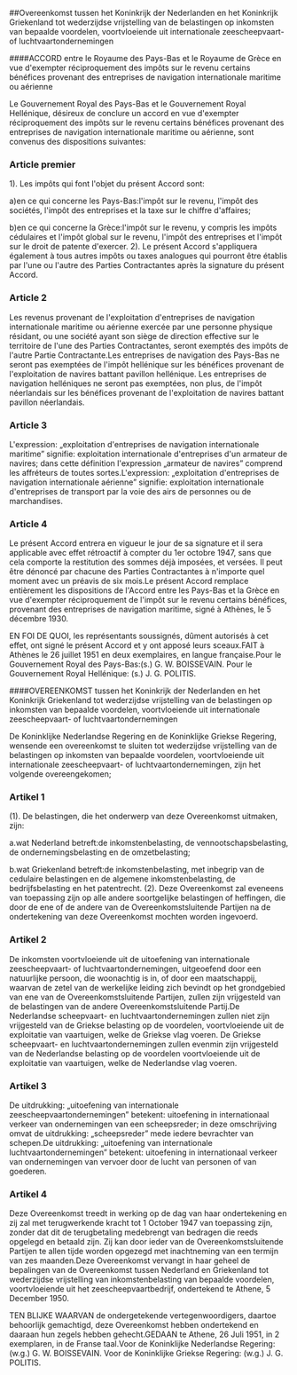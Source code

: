 <meta http-equiv='Content-Type' content='text/html; charset=utf-8' />

##Overeenkomst tussen het Koninkrijk der Nederlanden en het Koninkrijk Griekenland tot wederzijdse vrijstelling van de belastingen op inkomsten van bepaalde voordelen, voortvloeiende uit internationale zeescheepvaart- of luchtvaartondernemingen

####ACCORD entre le Royaume des Pays-Bas et le Royaume de Grèce en vue d'exempter réciproquement des impôts sur le revenu certains bénéfices provenant des entreprises de navigation internationale maritime ou aérienne

Le Gouvernement Royal des Pays-Bas et le Gouvernement Royal Hellénique, désireux de conclure un accord en vue d'exempter réciproquement des impôts sur le revenu certains bénéfices provenant des entreprises de navigation internationale maritime ou aérienne, sont convenus des dispositions suivantes:

### Article  premier  

1). Les impôts qui font l'objet du présent Accord sont:

a)en ce qui concerne les Pays-Bas:l'impôt sur le revenu, l'impôt des sociétés, l'impôt des entreprises et la taxe sur le chiffre d'affaires;

b)en ce qui concerne la Grèce:l'impôt sur le revenu, y compris les impôts cédulaires et l'impôt global sur le revenu, l'impôt des entreprises et l'impôt sur le droit de patente d'exercer.
2). Le présent Accord s'appliquera également à tous autres impôts ou taxes analogues qui pourront être établis par l'une ou l'autre des Parties Contractantes après la signature du présent Accord.

### Article  2  

Les revenus provenant de l'exploitation d'entreprises de navigation internationale maritime ou aérienne exercée par une personne physique résidant, ou une société ayant son siège de direction effective sur le territoire de l'une des Parties Contractantes, seront exemptés des impôts de l'autre Partie Contractante.Les entreprises de navigation des Pays-Bas ne seront pas exemptées de l'impôt hellénique sur les bénéfices provenant de l'exploitation de navires battant pavillon hellénique. Les entreprises de navigation helléniques ne seront pas exemptées, non plus, de l'impôt néerlandais sur les bénéfices provenant de l'exploitation de navires battant pavillon néerlandais.

### Article  3  

L'expression: „exploitation d'entreprises de navigation internationale maritime” signifie: exploitation internationale d'entreprises d'un armateur de navires; dans cette définition l'expression „armateur de navires” comprend les affréteurs de toutes sortes.L'expression: „exploitation d'entreprises de navigation internationale aérienne” signifie: exploitation internationale d'entreprises de transport par la voie des airs de personnes ou de marchandises.

### Article  4  

Le présent Accord entrera en vigueur le jour de sa signature et il sera applicable avec effet rétroactif à compter du 1er octobre 1947, sans que cela comporte la restitution des sommes déjà imposées, et versées. Il peut être dénoncé par chacune des Parties Contractantes à n'importe quel moment avec un préavis de six mois.Le présent Accord remplace entièrement les dispositions de l'Accord entre les Pays-Bas et la Grèce en vue d'exempter réciproquement de l'impôt sur le revenu certains bénéfices, provenant des entreprises de navigation maritime, signé à Athènes, le 5 décembre 1930.

EN FOI DE QUOI, les représentants soussignés, dûment autorisés à cet effet, ont signé le présent Accord et y ont apposé leurs sceaux.FAIT à Athènes le 26 juillet 1951 en deux exemplaires, en langue française.Pour le Gouvernement Royal des Pays-Bas:(s.) G. W. BOISSEVAIN. Pour le Gouvernement Royal Hellénique: (s.) J. G. POLITIS.

####OVEREENKOMST tussen het Koninkrijk der Nederlanden en het Koninkrijk Griekenland tot wederzijdse vrijstelling van de belastingen op inkomsten van bepaalde voordelen, voortvloeiende uit internationale zeescheepvaart- of luchtvaartondernemingen

De Koninklijke Nederlandse Regering en de Koninklijke Griekse Regering, wensende een overeenkomst te sluiten tot wederzijdse vrijstelling van de belastingen op inkomsten van bepaalde voordelen, voortvloeiende uit internationale zeescheepvaart- of luchtvaartondernemingen, zijn het volgende overeengekomen;

### Artikel  1  

(1). De belastingen, die het onderwerp van deze Overeenkomst uitmaken, zijn:

a.wat Nederland betreft:de inkomstenbelasting, de vennootschapsbelasting, de ondernemingsbelasting en de omzetbelasting;

b.wat Griekenland betreft:de inkomstenbelasting, met inbegrip van de cedulaire belastingen en de algemene inkomstenbelasting, de bedrijfsbelasting en het patentrecht.
(2). Deze Overeenkomst zal eveneens van toepassing zijn op alle andere soortgelijke belastingen of heffingen, die door de ene of de andere van de Overeenkomstsluitende Partijen na de ondertekening van deze Overeenkomst mochten worden ingevoerd.

### Artikel  2  

De inkomsten voortvloeiende uit de uitoefening van internationale zeescheepvaart- of luchtvaartondernemingen, uitgeoefend door een natuurlijke persoon, die woonachtig is in, of door een maatschappij, waarvan de zetel van de werkelijke leiding zich bevindt op het grondgebied van ene van de Overeenkomstsluitende Partijen, zullen zijn vrijgesteld van de belastingen van de andere Overeenkomstsluitende Partij.De Nederlandse scheepvaart- en luchtvaartondernemingen zullen niet zijn vrijgesteld van de Griekse belasting op de voordelen, voortvloeiende uit de exploitatie van vaartuigen, welke de Griekse vlag voeren. De Griekse scheepvaart- en luchtvaartondernemingen zullen evenmin zijn vrijgesteld van de Nederlandse belasting op de voordelen voortvloeiende uit de exploitatie van vaartuigen, welke de Nederlandse vlag voeren.

### Artikel  3  

De uitdrukking: „uitoefening van internationale zeescheepvaartondernemingen” betekent: uitoefening in internationaal verkeer van ondernemingen van een scheepsreder; in deze omschrijving omvat de uitdrukking: „scheepsreder” mede iedere bevrachter van schepen.De uitdrukking: „uitoefening van internationale luchtvaartondernemingen” betekent: uitoefening in internationaal verkeer van ondernemingen van vervoer door de lucht van personen of van goederen.

### Artikel  4  

Deze Overeenkomst treedt in werking op de dag van haar ondertekening en zij zal met terugwerkende kracht tot 1 October 1947 van toepassing zijn, zonder dat dit de terugbetaling medebrengt van bedragen die reeds opgelegd en betaald zijn. Zij kan door ieder van de Overeenkomstsluitende Partijen te allen tijde worden opgezegd met inachtneming van een termijn van zes maanden.Deze Overeenkomst vervangt in haar geheel de bepalingen van de Overeenkomst tussen Nederland en Griekenland tot wederzijdse vrijstelling van inkomstenbelasting van bepaalde voordelen, voortvloeiende uit het zeescheepvaartbedrijf, ondertekend te Athene, 5 December 1950.

TEN BLIJKE WAARVAN de ondergetekende vertegenwoordigers, daartoe behoorlijk gemachtigd, deze Overeenkomst hebben ondertekend en daaraan hun zegels hebben gehecht.GEDAAN te Athene, 26 Juli 1951, in 2 exemplaren, in de Franse taal.Voor de Koninklijke Nederlandse Regering:(w.g.) G. W. BOISSEVAIN. Voor de Koninklijke Griekse Regering: (w.g.) J. G. POLITIS.

